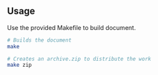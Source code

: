 ## Usage
Use the provided Makefile to build document.

```bash
# Builds the document
make

# Creates an archive.zip to distribute the work
make zip
```
